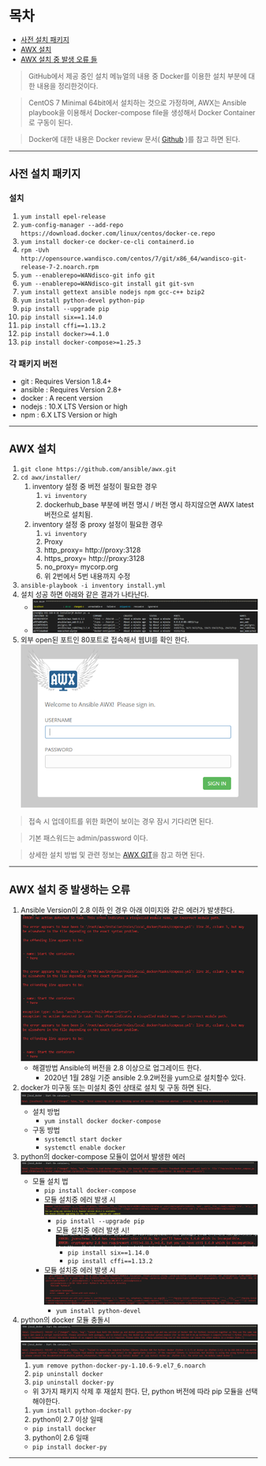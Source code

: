 # 목차 #
- [사전 설치 패키지](#1)
- [AWX 설치](#2)
- [AWX 설치 중 발생 오류 들](#3)

> GitHub에서 제공 중인 설치 메뉴얼의 내용 중 Docker를 이용한 설치 부분에 대한 내용을 정리한것이다.

> CentOS 7 Minimal 64bit에서 설치하는 것으로 가정하며, AWX는 Ansible playbook을 이용해서 Docker-compose file을 생성해서 Docker Container로 구동이 된다.

> Docker에 대한 내용은 Docker review 문서( [Github](https://github.com/andrewjin89/Docker_Review) )를 참고 하면 된다.

---

<a name="1"></a>

## 사전 설치 패키지 ##

### 설치 ###
1. `yum install epel-release`
2. `yum-config-manager --add-repo https://download.docker.com/linux/centos/docker-ce.repo`
3. `yum install docker-ce docker-ce-cli containerd.io`
4. `rpm -Uvh http://opensource.wandisco.com/centos/7/git/x86_64/wandisco-git-release-7-2.noarch.rpm`
5. `yum --enablerepo=WANdisco-git info git`
6. `yum --enablerepo=WANdisco-git install git git-svn`
7. `yum install gettext ansible nodejs npm gcc-c++ bzip2`
8. `yum install python-devel python-pip`
9. `pip install --upgrade pip`
10. `pip install six==1.14.0`
11. `pip install cffi==1.13.2`
12. `pip install docker>=4.1.0`
13. `pip install docker-compose>=1.25.3`

### 각 패키지 버전 ###
- git : Requires Version 1.8.4+
- ansible : Requires Version 2.8+
- docker : A recent version
- nodejs : 10.X LTS Version or high
- npm : 6.X LTS Version or high

---

<a name="2"></a>

## AWX 설치 ##
1. `git clone https://github.com/ansible/awx.git`
2. `cd awx/installer/`
   1. inventory 설정 중 버전 설정이 필요한 경우
      1. `vi inventory`
      2. dockerhub_base 부분에 버전 명시 / 버전 명시 하지않으면 AWX latest 버전으로 설치됨.
   2. inventory 설정 중 proxy 설정이 필요한 경우
      1. `vi inventory`
      2. Proxy
      3. http_proxy= http://proxy:3128
      4. https_proxy= http://proxy:3128
      5. no_proxy= mycorp.org
      6. 위 2번에서 5번 내용까지 수정
3. `ansible-playbook -i inventory install.yml`
4. 설치 성공 하면 아래와 같은 결과가 나타난다.
   - ![](images/2020-01-28-16-24-27.png)
   - ![](images/2020-01-28-16-24-48.png)
5. 외부 open된 포트인 80포트로 접속해서 웹UI를 확인 한다.![](images/2020-01-29-09-41-12.png)
> 접속 시 업데이트를 위한 화면이 보이는 경우 잠시 기다리면 된다.

> 기본 패스워드는 admin/password 이다.

> 상세한 설치 방법 및 관련 정보는 [AWX GIT](https://github.com/ansible/awx/blob/accf000bdf5acdec46080e71f6d5650e62188764/INSTALL.md#installing-awx)을 참고 하면 된다.
---

<a name="3"></a>

## AWX 설치 중 발생하는 오류 ##

1. Ansible Version이 2.8 이하 인 경우 아래 이미지와 같은 에러가 발생한다.![](images/2020-01-28-15-29-12.png)
   - 해결방법 Ansible의 버전을 2.8 이상으로 업그레이드 한다.
     - 2020년 1월 28일 기준 ansible 2.9.2버전을 yum으로 설치할수 있다.
2. docker가 미구동 또는 미설치 중인 상태로 설치 및 구동 하면 된다.![](images/2020-01-28-15-33-47.png)
   - 설치 방법
     - `yum install docker docker-compose`
   - 구동 방법
     - `systemctl start docker`
     - `systemctl enable docker`
3. python의 docker-compose 모듈이 없어서 발생한 에러![](images/2020-01-28-15-38-59.png)
   - 모듈 설치 법
     - `pip install docker-compose`
     - 모듈 설치중 에러 발생 시![](images/2020-01-28-15-42-12.png)
       - `pip install --upgrade pip`
       - 모듈 설치중 에러 발생 시!![](images/2020-01-28-16-02-53.png)
         - `pip install six==1.14.0`
         - `pip install cffi==1.13.2`
     - 모듈 설치중 에러 발생 시![](images/2020-01-28-16-06-29.png)
       - `yum install python-devel`
4. python의 docker 모듈 충돌시 ![](images/2020-01-28-16-09-40.png)![](images/2020-01-28-16-17-02.png)
   1. `yum remove python-docker-py-1.10.6-9.el7_6.noarch`
   2. `pip uninstall docker`
   3. `pip uninstall docker-py`
   - 위 3가지 패키지 삭제 후 재설치 한다. 단, python 버전에 따라 pip 모듈을 선택해야한다.
   1. `yum install python-docker-py`
   2. python이 2.7 이상 일때
     - `pip install docker`
   3. python이 2.6 일때
     - `pip install docker-py`
---